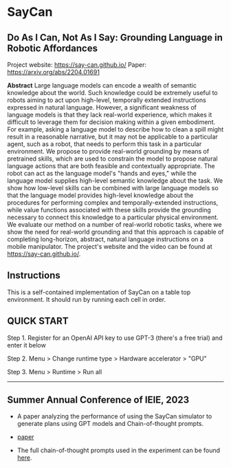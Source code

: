 # SayCan
## Do As I Can, Not As I Say: Grounding Language in Robotic Affordances

Project website: https://say-can.github.io/ 
Paper: https://arxiv.org/abs/2204.01691

**Abstract** Large language models can encode a wealth of semantic knowledge about the world. Such knowledge could be extremely useful to robots aiming to act upon high-level, temporally extended instructions expressed in natural language. However, a significant weakness of language models is that they lack real-world experience, which makes it difficult to leverage them for decision making within a given embodiment. For example, asking a language model to describe how to clean a spill might result in a reasonable narrative, but it may not be applicable to a particular agent, such as a robot, that needs to perform this task in a particular environment. We propose to provide real-world grounding by means of pretrained skills, which are used to constrain the model to propose natural language actions that are both feasible and contextually appropriate. The robot can act as the language model's "hands and eyes," while the language model supplies high-level semantic knowledge about the task. We show how low-level skills can be combined with large language models so that the language model provides high-level knowledge about the procedures for performing complex and temporally-extended instructions, while value functions associated with these skills provide the grounding necessary to connect this knowledge to a particular physical environment. We evaluate our method on a number of real-world robotic tasks, where we show the need for real-world grounding and that this approach is capable of completing long-horizon, abstract, natural language instructions on a mobile manipulator. The project's website and the video can be found at https://say-can.github.io/.

## Instructions

This is a self-contained implementation of SayCan on a table top environment. It should run by running each cell in order.

## QUICK START

Step 1. Register for an OpenAI API key to use GPT-3 (there's a free trial) and enter it below

Step 2. Menu > Change runtime type > Hardware accelerator > "GPU"

Step 3. Menu > Runtime > Run all

----
## Summer Annual Conference of IEIE, 2023

- A paper analyzing the performance of using the SayCan simulator to generate plans using GPT models and Chain-of-thought prompts. 

- [paper](https://github.com/ohnghb99/tabletop-SayCan/blob/main/2023_paper_hyobinong.pdf)

- The full chain-of-thought prompts used in the experiment can be found [here](https://github.com/ohnghb99/tabletop-SayCan/blob/main/Chain-of-thought%20prompt.md).
